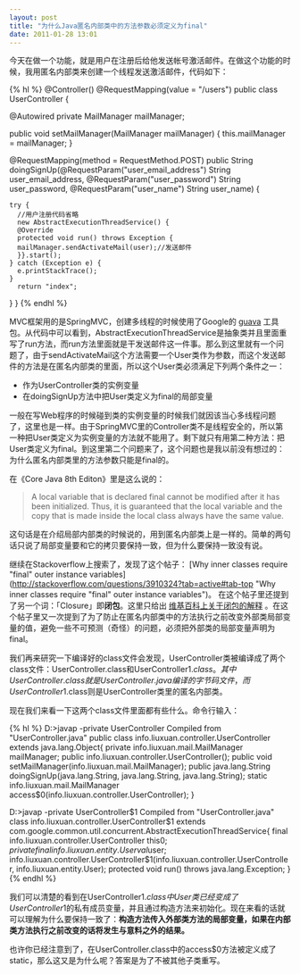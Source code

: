 ```yaml
---
layout: post
title: "为什么Java匿名内部类中的方法参数必须定义为final"
date: 2011-01-28 13:01
---
```

今天在做一个功能，就是用户在注册后给他发送帐号激活邮件。在做这个功能的时候，我用匿名内部类来创建一个线程发送激活邮件，代码如下：

{% hl %}
@Controller()
@RequestMapping(value = "/users")
public class UserController {

  @Autowired
  private MailManager mailManager;

  public void setMailManager(MailManager  mailManager) {
    this.mailManager = mailManager;
  }

  @RequestMapping(method = RequestMethod.POST)
  public String doingSignUp(@RequestParam("user_email_address") String user_email_address, @RequestParam("user_password") String user_password, @RequestParam("user_name") String user_name) {

    try {
      //用户注册代码省略
      new AbstractExecutionThreadService() {
      @Override
      protected void run() throws Exception {
      mailManager.sendActivateMail(user);//发送邮件
      }}.start();
    } catch (Exception e) {
      e.printStackTrace();
    }
      return "index";
  }
}
{% endhl %}

MVC框架用的是SpringMVC，创建多线程的时候使用了Google的 [guava](http://code.google.com/p/guava-libraries/ "guava") 工具包。从代码中可以看到，AbstractExecutionThreadService是抽象类并且里面重写了run方法，而run方法里面就是干发送邮件这一件事。那么到这里就有一个问题了，由于sendActivateMail这个方法需要一个User类作为参数，而这个发送邮件的方法是在匿名内部类的里面，所以这个User类必须满足下列两个条件之一：

* 作为UserController类的实例变量
* 在doingSignUp方法中把User类定义为final的局部变量

一般在写Web程序的时候碰到类的实例变量的时候我们就因该当心多线程问题了，这里也是一样。由于SpringMVC里的Controller类不是线程安全的，所以第一种把User类定义为实例变量的方法就不能用了。剩下就只有用第二种方法：把User类定义为final。到这里第二个问题来了，这个问题也是我以前没有想过的：为什么匿名内部类里的方法参数只能是final的。

在《Core Java 8th Editon》里是这么说的： 

>A local variable  that is declared final cannot be modified after it has been initialized. Thus,  it is guaranteed that the local variable and the copy that is made inside the  local class always have the same value.  

这句话是在介绍局部内部类的时候说的，用到匿名内部类上是一样的。简单的两句话只说了局部变量要和它的拷贝要保持一致，但为什么要保持一致没有说。

继续在Stackoverflow上搜索了，发现了这个帖子： [Why inner  classes require "final" outer instance variables](http://stackoverflow.com/questions/3910324?tab=active#tab-top "Why inner  classes require "final" outer instance variables")。 在这个帖子里还提到了另一个词：「Closure」即**闭包**。这里只给出 [维基百科上关于闭包的解释](http://en.wikipedia.org/wiki/Closure_(computer_science) "维基百科上关于闭包的解释") 。在这个帖子里又一次提到了为了防止在匿名内部类中的方法执行之前改变外部类局部变量的值，避免一些不可预测（奇怪）的问题，必须把外部类的局部变量声明为final。

我们再来研究一下编译好的class文件会发现，UserController类被编译成了两个class文件：UserController.class和UserController$1.class。其中UserController.class就是UserController.java编译的字节码文件，而UserController$1.class则是UserController类里的匿名内部类。

现在我们来看一下这两个class文件里面都有些什么。命令行输入：

{% hl %}
D:\>javap -private UserController
Compiled from "UserController.java"
public class info.liuxuan.controller.UserController extends java.lang.Object{
private info.liuxuan.mail.MailManager mailManager;
public info.liuxuan.controller.UserController();
public void setMailManager(info.liuxuan.mail.MailManager);
public java.lang.String doingSignUp(java.lang.String, java.lang.String, java.lang.String);
static info.liuxuan.mail.MailManager access$0(info.liuxuan.controller.UserController);
}

D:\>javap -private UserController$1
Compiled from "UserController.java"
class info.liuxuan.controller.UserController$1 extends com.google.common.util.concurrent.AbstractExecutionThreadService{
final info.liuxuan.controller.UserController this$0;
private final info.liuxuan.entity.User val$user;
info.liuxuan.controller.UserController$1(info.liuxuan.controller.UserController,  info.liuxuan.entity.User);
protected void run() throws java.lang.Exception;
}
{% endhl %}

我们可以清楚的看到在UserController$1.class中User类已经变成了UserController$1的私有成员变量，并且通过构造方法来初始化。现在来看的话就可以理解为什么要保持一致了：**构造方法传入外部类方法的局部变量，如果在内部类方法执行之前改变的话将发生与意料之外的结果。**

也许你已经注意到了，在UserController.class中的access$0方法被定义成了static，那么这又是为什么呢？答案是为了不被其他子类重写。

